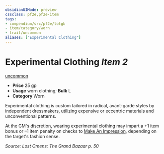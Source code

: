 ```yaml
---
obsidianUIMode: preview
cssclass: pf2e,pf2e-item
tags:
- compendium/src/pf2e/lotgb
- item/category/worn
- trait/uncommon
aliases: ["Experimental Clothing"]
---
```

# Experimental Clothing *Item 2*  
[uncommon](/rules/traits/uncommon.md)  

- **Price** 25 gp
- **Usage** worn clothing; **Bulk** L
- **Category** Worn

Experimental clothing is custom tailored in radical, avant-garde styles by independent dressmakers, utilizing expensive or eccentric materials and unconventional patterns.

At the GM's discretion, wearing experimental clothing may impart a +1 item bonus or –1 item penalty on checks to [Make An Impression](/rules/actions/make-an-impression.md), depending on the target's fashion sense.

*Source: Lost Omens: The Grand Bazaar p. 50*